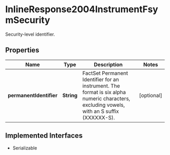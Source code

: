 

# InlineResponse2004InstrumentFsymSecurity

Security-level identifier.

## Properties

Name | Type | Description | Notes
------------ | ------------- | ------------- | -------------
**permanentIdentifier** | **String** | FactSet Permanent Identifier for an instrument. The format is six alpha numeric characters, excluding vowels, with an S suffix (XXXXXX-S). |  [optional]


## Implemented Interfaces

* Serializable


